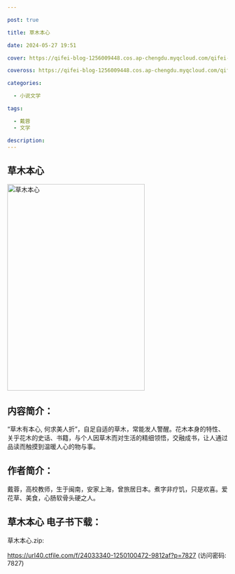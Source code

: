 ```yaml
---

post: true

title: 草木本心

date: 2024-05-27 19:51

cover: https://qifei-blog-1256009448.cos.ap-chengdu.myqcloud.com/qifei-blog/662f6ace0ea9cb1403db7b77.jpg

coveross: https://qifei-blog-1256009448.cos.ap-chengdu.myqcloud.com/qifei-blog/662f6ace0ea9cb1403db7b77.jpg

categories:

  - 小说文学

tags:

  - 戴蓉
  - 文学

description:
---
```


##  草木本心

<img alt="草木本心 " class="aligncenter loading" data-was-processed="true" decoding="async" fetchpriority="high" height="471" src="https://qifei-blog-1256009448.cos.ap-chengdu.myqcloud.com/qifei-blog/662f6ace0ea9cb1403db7b77.jpg" style="cursor: zoom-in;" width="314"/>

## 内容简介：

“草木有本心, 何求美人折”，自足自适的草木，常能发人警醒。花木本身的特性、关乎花木的史话、书籍，与个人因草木而对生活的精细领悟，交融成书，让人通过品读而触摸到温暖人心的物与事。

## 作者简介：

戴蓉，高校教师，生于闽南，安家上海，曾旅居日本。煮字非疗饥，只是欢喜。爱花草、美食，心肠软骨头硬之人。

## 草木本心 电子书下载：
草木本心.zip: 

https://url40.ctfile.com/f/24033340-1250100472-9812af?p=7827 (访问密码: 7827)
